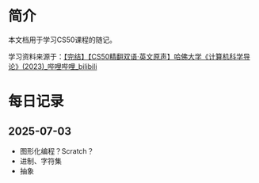 # 简介

本文档用于学习CS50课程的随记。

学习资料来源于：[【完结】【CS50精翻双语·英文原声】哈佛大学《计算机科学导论》(2023)_哔哩哔哩_bilibili](https://www.bilibili.com/video/BV1Hr421F7VC?vd_source=6667a0d090333bd4f246c05177d45b03)

# 每日记录

## 2025-07-03

- 图形化编程？Scratch？
- 进制、字符集
- 抽象